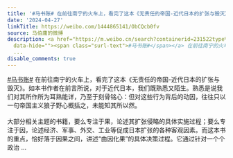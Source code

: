 ```yaml
---
title: '#马书账# 在前往南宁的火车上，看完了这本《无责任的帝国-近代日本的扩张与毁灭》。如本书作者在前言所说，对于近代日本，我们既熟悉又陌生。熟悉是说我们对其所...'
date: '2024-04-27'
linkTitle: https://weibo.com/1444865141/ObCQcb0fv
source: 马伯庸的微博
description: <a href="https://m.weibo.cn/search?containerid=231522type%3D1%26t%3D10%26q%3D%23%E9%A9%AC%E4%B9%A6%E8%B4%A6%23&amp;isnewpage=1"
  data-hide=""><span class="surl-text">#马书账#</span></a> 在前往南宁的火车上，看完了这本《无责任的帝国-近代日本的扩张与毁灭》。如本书作者在前言所说，对于近代日本，我们既熟悉又陌生。熟悉是说我们对其所作所为耳熟能详，乃至于刻骨铭心：但对这些行为背后的动因，往往只以一句帝国主义狼子野心概括之，未能知其所以然。<br><br>大部分相关主题的书籍，要么专注于果，论述其扩张侵略的具体实施过程；要么专注于因，论述经济、军事、外交、工业等促成日本扩张的各种客观因素。而这本书的重点，恰好落于因果之间，讲述“由因化果”的具体决策过程。它通过针对一个个政治
  ...
disable_comments: true
---
```

<a href="https://m.weibo.cn/search?containerid=231522type%3D1%26t%3D10%26q%3D%23%E9%A9%AC%E4%B9%A6%E8%B4%A6%23&amp;isnewpage=1" data-hide=""><span class="surl-text">#马书账#</span></a> 在前往南宁的火车上，看完了这本《无责任的帝国-近代日本的扩张与毁灭》。如本书作者在前言所说，对于近代日本，我们既熟悉又陌生。熟悉是说我们对其所作所为耳熟能详，乃至于刻骨铭心：但对这些行为背后的动因，往往只以一句帝国主义狼子野心概括之，未能知其所以然。<br><br>大部分相关主题的书籍，要么专注于果，论述其扩张侵略的具体实施过程；要么专注于因，论述经济、军事、外交、工业等促成日本扩张的各种客观因素。而这本书的重点，恰好落于因果之间，讲述“由因化果”的具体决策过程。它通过针对一个个政治 ...